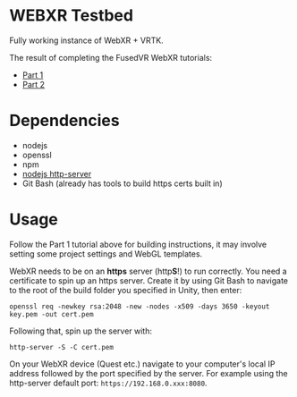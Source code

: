 # WEBXR Testbed

Fully working instance of WebXR + VRTK.

The result of completing the FusedVR WebXR tutorials:
- [Part 1](https://www.youtube.com/watch?v=nPAHZ9Rm8d4&t=0s)
- [Part 2](https://www.youtube.com/watch?v=RKpa2tDvNiQ)

# Dependencies

- nodejs
- openssl
- npm
- [nodejs http-server](https://www.npmjs.com/package/http-server)
- Git Bash (already has tools to build https certs built in)

# Usage

Follow the Part 1 tutorial above for building instructions, it may involve setting some project settings and WebGL templates.

WebXR needs to be on an **https** server (http**S**!) to run correctly. You need a certificate to spin up an https server. Create it by using Git Bash to navigate to the root of the build folder you specified in Unity, then enter:

`openssl req -newkey rsa:2048 -new -nodes -x509 -days 3650 -keyout key.pem -out cert.pem`

Following that, spin up the server with:

`http-server -S -C cert.pem`

On your WebXR device (Quest etc.) navigate to your computer's local IP address followed by the port specified by the server. For example using the http-server default port: `https://192.168.0.xxx:8080`. 
